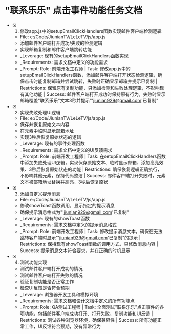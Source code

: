 # "联系乐乐" 点击事件功能任务文档

<!-- AI Instructions: For each task, generate a _Prompt field with structured AI guidance following this format:
_Prompt: Role: [specialized developer role] | Task: [clear task description with context references] | Restrictions: [what not to do, constraints] | Success: [specific completion criteria]_ 
This helps provide better AI agent guidance beyond simple "work on this task" prompts. -->

- [x] 1. 修改app.js中的setupEmailClickHandlers函数实现邮件客户端检测逻辑
  - File: e:/Code/JiunianTV/LeLeTV/js/app.js
  - 添加邮件客户端打开成功/失败的检测逻辑
  - 实现邮箱复制和邮件客户端跳转功能
  - _Leverage: 现有的setupEmailClickHandlers函数实现
  - _Requirements: 需求文档中定义的功能需求
  - _Prompt: Role: 前端开发工程师 | Task: 修改app.js中的setupEmailClickHandlers函数，添加邮件客户端打开状态检测逻辑，确保点击时能复制邮箱并尝试跳转，失败时正确显示邮箱并提示已复制 | Restrictions: 保留原有复制功能，只添加检测和失败处理逻辑，不影响现有其他功能 | Success: 邮件客户端打开成功时保持原有行为，失败时显示邮箱覆盖"联系乐乐"文本3秒并提示"'jiunian929@gmail.com'已复制"

- [x] 2. 实现失败处理UI逻辑
  - File: e:/Code/JiunianTV/LeLeTV/js/app.js
  - 保存并恢复原始文本内容
  - 在元素中临时显示邮箱地址
  - 实现3秒后恢复原始状态的逻辑
  - _Leverage: 现有的事件处理函数
  - _Requirements: 需求文档中定义的UI反馈需求
  - _Prompt: Role: 前端开发工程师 | Task: 在setupEmailClickHandlers函数中添加失败处理UI逻辑，实现保存原始文本、临时显示邮箱、添加高亮效果、3秒后恢复原始状态的功能 | Restrictions: 确保恢复逻辑正确执行，不影响其他元素，保持代码整洁 | Success: 邮件客户端打开失败时，元素文本被邮箱地址替换并高亮，3秒后恢复原状

- [x] 3. 添加自定义提示消息
  - File: e:/Code/JiunianTV/LeLeTV/js/app.js
  - 修改showToast函数调用，显示指定的提示消息
  - 确保提示消息格式为"'jiunian929@gmail.com'已复制"
  - _Leverage: 现有的showToast函数
  - _Requirements: 需求文档中定义的提示消息格式
  - _Prompt: Role: 前端开发工程师 | Task: 修改提示消息文本，确保在无法跳转客户端时显示"'jiunian929@gmail.com'已复制"的提示 | Restrictions: 保持现有showToast函数的调用方式，只修改消息内容 | Success: 提示消息文本符合要求，并在正确的时机显示

- [x] 4. 测试功能实现
  - 测试邮件客户端打开成功的情况
  - 测试邮件客户端打开失败的情况
  - 验证复制功能是否正常工作
  - 检查UI反馈是否符合预期
  - _Leverage: 浏览器开发工具和模拟环境
  - _Requirements: 需求文档和设计文档中定义的所有功能点
  - _Prompt: Role: QA测试工程师 | Task: 全面测试"联系乐乐"点击事件的各项功能，包括邮件客户端成功打开、打开失败、复制功能和UI反馈 | Restrictions: 测试各种浏览器环境，确保兼容性 | Success: 所有功能正常工作，UI反馈符合预期，没有异常行为
